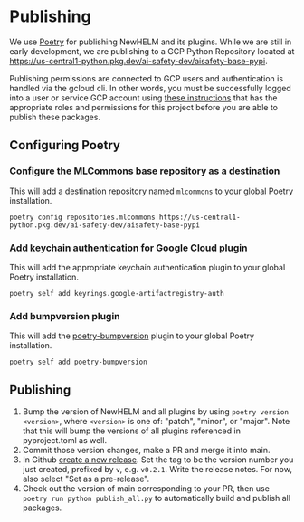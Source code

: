 # Publishing
We use [Poetry](https://python-poetry.org/) for publishing NewHELM and its plugins. While we are still in early 
development, we are publishing to a GCP Python Repository located at https://us-central1-python.pkg.dev/ai-safety-dev/aisafety-base-pypi.

Publishing permissions are connected to GCP users and authentication is handled via the gcloud cli. In other words, you
must be successfully logged into a user or service GCP account using [these instructions](https://cloud.google.com/sdk/docs/authorizing) 
that has the appropriate roles and permissions for this project before you are able to publish these packages.

## Configuring Poetry
### Configure the MLCommons base repository as a destination
This will add a destination repository named `mlcommons` to your global Poetry installation.
```shell
poetry config repositories.mlcommons https://us-central1-python.pkg.dev/ai-safety-dev/aisafety-base-pypi
```

### Add keychain authentication for Google Cloud plugin
This will add the appropriate keychain authentication plugin to your global Poetry installation.
```shell
poetry self add keyrings.google-artifactregistry-auth
```

### Add bumpversion plugin
This will add the [poetry-bumpversion](https://github.com/monim67/poetry-bumpversion?tab=readme-ov-file) plugin to your
global Poetry installation.
```shell
poetry self add poetry-bumpversion
```

## Publishing

1. Bump the version of NewHELM and all plugins by using `poetry version <version>`, where `<version>` is one of:
"patch", "minor", or "major". Note that this will bump the versions of all plugins referenced in pyproject.toml
as well.
1. Commit those version changes, make a PR and merge it into main.
1. In Github [create a new release](https://github.com/mlcommons/newhelm/releases/new). Set the tag to be the version number you just created, prefixed by `v`, e.g. `v0.2.1`. Write the release notes. For now, also select "Set as a pre-release".
1. Check out the version of main corresponding to your PR, then use `poetry run python publish_all.py` to automatically build and publish all packages.
